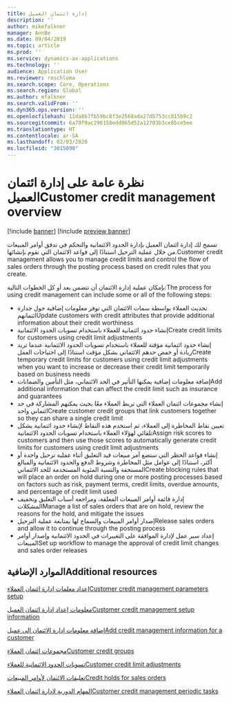```yaml
---
title: إدارة ائتمان العميل
description: ''
author: mikefalkner
manager: AnnBe
ms.date: 09/04/2019
ms.topic: article
ms.prod: ''
ms.service: dynamics-ax-applications
ms.technology: ''
audience: Application User
ms.reviewer: roschloma
ms.search.scope: Core, Operations
ms.search.region: Global
ms.author: mfalkner
ms.search.validFrom: ''
ms.dyn365.ops.version: ''
ms.openlocfilehash: 11da8b7fb59bc8f3e2568ada27db753cc815b9c2
ms.sourcegitcommit: 6a70f9ac296158edd065d52a12703b3ce85ce5ee
ms.translationtype: HT
ms.contentlocale: ar-SA
ms.lasthandoff: 02/03/2020
ms.locfileid: "3015098"
---
```

# <a name="customer-credit-management-overview"></a><span data-ttu-id="c74bd-102">نظرة عامة على إدارة ائتمان العميل</span><span class="sxs-lookup"><span data-stu-id="c74bd-102">Customer credit management overview</span></span>

[!include [banner](../includes/banner.md)]
[!include [preview banner](../includes/preview-banner.md)]

<span data-ttu-id="c74bd-103">تسمح لك إدارة ائتمان العميل بإدارة الحدود الائتمانية والتحكم في تدفق أوامر المبيعات من خلال عملية الترحيل استنادًا إلى قواعد الائتمان التي تقوم بإنشائها.</span><span class="sxs-lookup"><span data-stu-id="c74bd-103">Customer credit management allows you to manage credit limits and control the flow of sales orders through the posting process based on credit rules that you create.</span></span> 

<span data-ttu-id="c74bd-104">بإمكان عملية إدارة الائتمان أن تتضمن بعد أو كل الخطوات التالية:</span><span class="sxs-lookup"><span data-stu-id="c74bd-104">The process for using credit management can include some or all of the following steps:</span></span>
- <span data-ttu-id="c74bd-105">تحديث العملاء بواسطة سمات الائتمان التي توفر معلومات إضافية حول جدارة ائتمانهم</span><span class="sxs-lookup"><span data-stu-id="c74bd-105">Update customers with credit attributes that provide additional information about their credit worthiness</span></span> 
- <span data-ttu-id="c74bd-106">إنشاء حدود ائتمانية للعملاء باستخدام تسويات الحدود الائتمانية</span><span class="sxs-lookup"><span data-stu-id="c74bd-106">Create credit limits for customers using credit limit adjustments</span></span>
- <span data-ttu-id="c74bd-107">إنشاء حدود ائتمانية مؤقتة للعملاء باستخدام تسويات الحدود الائتمانية عندما تريد زيادة أو خفض حدهم الائتماني بشكل مؤقت استنادًا إلى احتياجات العمل</span><span class="sxs-lookup"><span data-stu-id="c74bd-107">Create temporary credit limits for customers using credit limit adjustments when you want to increase or decrease their credit limit temporarily based on business needs</span></span>
- <span data-ttu-id="c74bd-108">إضافة معلومات إضافية يمكنها التأثير في الحد الائتماني، مثل التأمين والضمانات</span><span class="sxs-lookup"><span data-stu-id="c74bd-108">Add additional information that can affect the credit limit such as insurance and guarantees</span></span>
- <span data-ttu-id="c74bd-109">إنشاء مجموعات ائتمان العملاء التي تربط العملاء معًا بحيث يمكنهم المشاركة في حد ائتماني واحد</span><span class="sxs-lookup"><span data-stu-id="c74bd-109">Create customer credit groups that link customers together so they can share a single credit limit</span></span>
- <span data-ttu-id="c74bd-110">تعيين نقاط المخاطرة إلى العملاء، ثم استخدم هذه النقاط لإنشاء حدود ائتمانية بشكل تلقائي لهؤلاء العملاء باستخدام تسويات الحدود الائتمانية</span><span class="sxs-lookup"><span data-stu-id="c74bd-110">Assign risk scores to customers and then use those scores to automatically generate credit limits for customers using credit limit adjustments</span></span>
- <span data-ttu-id="c74bd-111">إنشاء قواعد الحظر التي ستضع أمر مبيعات قيد التعليق أثناء عملية ترحيل واحدة أو أكثر، استنادًا إلى عوامل مثل المخاطرة وشروط الدفع والحدود الائتمانية والمبالغ المستحقة والنسبة المئوية المستخدمة للحد الائتماني</span><span class="sxs-lookup"><span data-stu-id="c74bd-111">Create blocking rules that will place an order on hold during one or more posting processes based on factors such as risk, payment terms, credit limits, overdue amounts, and percentage of credit limit used</span></span>
- <span data-ttu-id="c74bd-112">إدارة قائمة أوامر المبيعات المعلقة، ومراجعة أسباب التعليق وتخفيف المشكلات</span><span class="sxs-lookup"><span data-stu-id="c74bd-112">Manage a list of sales orders that are on hold, review the reasons for the hold, and mitigate the issues</span></span>
- <span data-ttu-id="c74bd-113">إصدار أوامر المبيعات والسماح لها بمتابعة عملية الترحيل</span><span class="sxs-lookup"><span data-stu-id="c74bd-113">Release sales orders and allow it to continue through the posting process</span></span>
- <span data-ttu-id="c74bd-114">إعداد سير عمل لإدارة الموافقة على التغييرات في الحدود الائتمانية وإصدار أوامر المبيعات</span><span class="sxs-lookup"><span data-stu-id="c74bd-114">Set up workflow to manage the approval of credit limit changes and sales order releases</span></span>


<a name="additional-resources"></a><span data-ttu-id="c74bd-115">الموارد الإضافية</span><span class="sxs-lookup"><span data-stu-id="c74bd-115">Additional resources</span></span>
--------
[<span data-ttu-id="c74bd-116">إعداد معلمات إدارة ائتمان العملاء‬‏‫‬</span><span class="sxs-lookup"><span data-stu-id="c74bd-116">Customer credit management parameters setup</span></span>](./cm-credit-mgmt-setup.md)

[<span data-ttu-id="c74bd-117">معلومات إعداد إدارة ائتمان العميل</span><span class="sxs-lookup"><span data-stu-id="c74bd-117">Customer credit management setup information</span></span>](./cm-setup-information.md)

[<span data-ttu-id="c74bd-118">إضافة معلومات إدارة الائتمان إلى عميل‏‎</span><span class="sxs-lookup"><span data-stu-id="c74bd-118">Add credit management information for a customer</span></span>](./cm-add-credit-mgmt-information-customer.md)

[<span data-ttu-id="c74bd-119">مجموعات ائتمان العملاء</span><span class="sxs-lookup"><span data-stu-id="c74bd-119">Customer credit groups</span></span>](./cm-customer-credit-groups.md)

[<span data-ttu-id="c74bd-120">تسويات الحدود الائتمانية للعملاء</span><span class="sxs-lookup"><span data-stu-id="c74bd-120">Customer credit limit adjustments</span></span>](./cm-credit-limit-adjustments.md)

[<span data-ttu-id="c74bd-121">تعليقات الائتمان لأوامر المبيعات</span><span class="sxs-lookup"><span data-stu-id="c74bd-121">Credit holds for sales orders</span></span>](./cm-sales-order-credit-holds.md)

[<span data-ttu-id="c74bd-122">المهام الدورية لإدارة ائتمان العملاء</span><span class="sxs-lookup"><span data-stu-id="c74bd-122">Customer credit management periodic tasks</span></span>](./cm-periodic-tasks.md)


